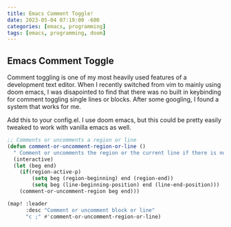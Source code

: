 ```yaml
---
title: Emacs Comment Toggle!
date: 2023-05-04 07:19:00 -600
categories: [emacs, programming]
tags: [emacs, programming, doom]
---
```


## Emacs Comment Toggle

Comment toggling is one of my most heavily used features of a development text editor. When I recently switched from vim to mainly using doom emacs, I was disapointed to find that there was no built in keybinding for comment toggling single lines or blocks. After some googling, I found a system that works for me.

Add this to your config.el. I use doom emacs, but this could be pretty easily tweaked to work with vanilla emacs as well. 

```lisp
;; Comments or uncomments a region or line
(defun comment-or-uncomment-region-or-line ()
  " Comment or uncomments the region or the current line if there is no active region."
  (interactive)
  (let (beg end)
    (if(region-active-p)
        (setq beg (region-beginning) end (region-end))
        (setq beg (line-beginning-position) end (line-end-position)))
    (comment-or-uncomment-region beg end)))

(map! :leader
      :desc "Comment or uncomment block or line"
      "c ;" #'comment-or-uncomment-region-or-line)
```
